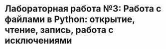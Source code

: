 # Лабораторная работа №3:  Работа с файлами в Python: открытие, чтение, запись, работа с исключениями 
